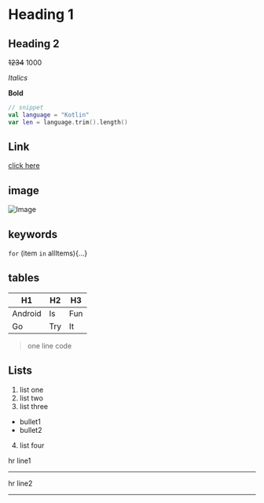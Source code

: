 
# Heading 1

## Heading 2

~~1234~~ 1000

_Italics_

**Bold** 
 
```Kotlin
// snippet
val language = "Kotlin"
var len = language.trim().length()
```
## Link

[click here]("https://kotlinlang.org/" "Kotlin Programming language")

## image

![Image](https://image.shutterstock.com/image-photo/image-260nw-1418646482.jpg "sample image")

## keywords

`for` (item `in` allItems){...}

## tables

| H1      |   H2  |   H3   |
|   ---   |  ---  |  ---   |
| Android |  Is   |   Fun  |
| Go      |  Try  |    It  |

> one line code


## Lists

1. list one 
2. list two
3. list three

- bullet1
- bullet2

4. list four

hr line1
___


hr line2

***
